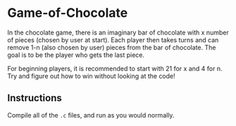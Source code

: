 # Game-of-Chocolate
In the chocolate game, there is an imaginary bar of chocolate with x number of pieces (chosen by user at start). Each player then takes turns and can remove 1-n (also chosen by user) pieces from the bar of chocolate. The goal is to be the player who gets the last piece.

For beginning players, it is recommended to start with 21 for x and 4 for n. Try and figure out how to win without looking at the code!

## Instructions
Compile all of the `.c` files, and run as you would normally.
